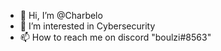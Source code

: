 - 👋 Hi, I’m @Charbelo
- 👀 I’m interested in Cybersecurity
- 📫 How to reach me on discord "boulzi#8563"

<!---
Charbelo/Charbelo is a ✨ special ✨ repository because its `README.md` (this file) appears on your GitHub profile.
You can click the Preview link to take a look at your changes.
--->
